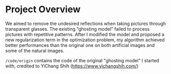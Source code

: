 # Project Overview

We aimed to remove the undesired reflections when taking pictures through transparent glasses. The existing
“ghosting model” failed to process pictures with repetitive patterns. After I modified the model and proposed a new
regularization term in the optimization problem, my algorithm achieved better performances than the original one on
both artificial images and some of the natural images.

``/code/origin`` contains the code of the original "ghosting model" I started with, credited to YiChang Shih (https://www.yichangshih.com/)

